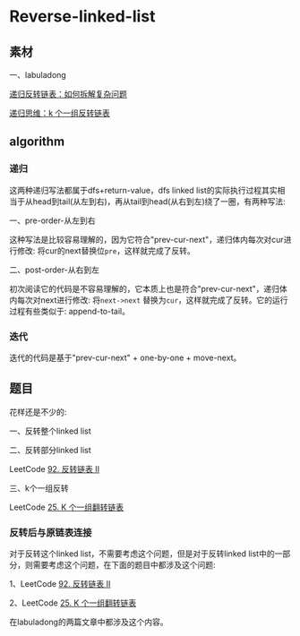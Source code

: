 # Reverse-linked-list

## 素材

一、labuladong

[递归反转链表：如何拆解复杂问题](https://mp.weixin.qq.com/s?__biz=MzAxODQxMDM0Mw==&mid=2247484467&idx=1&sn=beb3ae89993b812eeaa6bbdeda63c494&scene=21#wechat_redirect)

[递归思维：k 个一组反转链表](https://mp.weixin.qq.com/s?__biz=MzAxODQxMDM0Mw==&mid=2247484597&idx=1&sn=c603f1752e33cb2701e371d84254aee2&scene=21#wechat_redirect)



## algorithm



### 递归

这两种递归写法都属于dfs+return-value，dfs linked list的实际执行过程其实相当于从head到tail(从左到右)，再从tail到head(从右到左)绕了一圈，有两种写法:

一、pre-order-从左到右

这种写法是比较容易理解的，因为它符合"prev-cur-next"，递归体内每次对cur进行修改: 将cur的next替换位`pre`，这样就完成了反转。



二、post-order-从右到左

初次阅读它的代码是不容易理解的，它本质上也是符合"prev-cur-next"，递归体内每次对next进行修改: 将`next->next` 替换为`cur`，这样就完成了反转。它的运行过程有些类似于: append-to-tail。



### 迭代

迭代的代码是基于"prev-cur-next" + one-by-one + move-next。



## 题目

花样还是不少的: 

一、反转整个linked list

二、反转部分linked list

LeetCode [92. 反转链表 II](https://leetcode.cn/problems/reverse-linked-list-ii/)



三、k个一组反转

LeetCode [25. K 个一组翻转链表](https://leetcode.cn/problems/reverse-nodes-in-k-group/)



### 反转后与原链表连接

对于反转这个linked list，不需要考虑这个问题，但是对于反转linked list中的一部分，则需要考虑这个问题，在下面的题目中都涉及这个问题:

1、LeetCode [92. 反转链表 II](https://leetcode.cn/problems/reverse-linked-list-ii/)

2、LeetCode [25. K 个一组翻转链表](https://leetcode.cn/problems/reverse-nodes-in-k-group/)

在labuladong的两篇文章中都涉及这个内容。